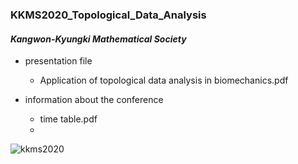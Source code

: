 ### KKMS2020_Topological_Data_Analysis  
#### _Kangwon-Kyungki Mathematical Society_
- presentation file
	+ Application of topological data analysis in biomechanics.pdf
  
- information about the conference  
  + time table.pdf
  + 


![kkms2020](https://user-images.githubusercontent.com/43581612/98345761-6fcf4e80-2058-11eb-966f-b70f456354a3.png)
